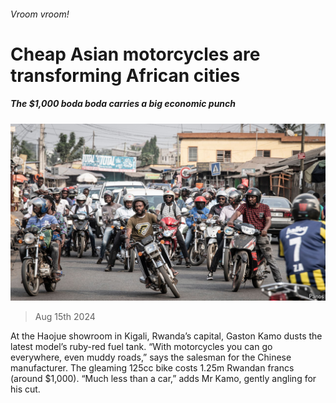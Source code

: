 ###### Vroom vroom!

# Cheap Asian motorcycles are transforming African cities 

##### The $1,000 boda boda carries a big economic punch 

![image](images/20240817_MAP505.jpg) 

> Aug 15th 2024 

At the Haojue showroom in Kigali, Rwanda’s capital, Gaston Kamo dusts the latest model’s ruby-red fuel tank. “With motorcycles you can go everywhere, even muddy roads,” says the salesman for the Chinese manufacturer. The gleaming 125cc bike costs 1.25m Rwandan francs (around $1,000). “Much less than a car,” adds Mr Kamo, gently angling for his cut. 


